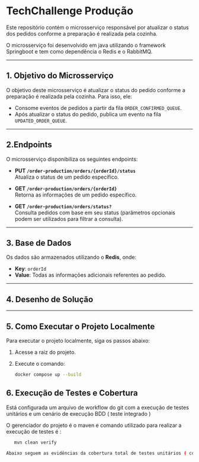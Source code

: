 # TechChallenge Produção

Este repositório contém o microsserviço responsável por atualizar o status dos pedidos conforme a preparação é realizada pela cozinha.

O microsserviço foi desenvolvido em java utilizando o framework Springboot e tem como dependência o Redis e o RabbitMQ.

---

## 1. Objetivo do Microsserviço

O objetivo deste microsserviço é atualizar o status do pedido conforme a preparação é realizada pela cozinha. Para isso, ele:

- Consome eventos de pedidos a partir da fila `ORDER_CONFIRMED_QUEUE`.
- Após atualizar o status do pedido, publica um evento na fila `UPDATED_ORDER_QUEUE`.

---

## 2.Endpoints

O microsserviço disponibiliza os seguintes endpoints:

- **PUT `/order-production/orders/{orderId}/status`**  
  Atualiza o status de um pedido específico.

- **GET `/order-production/orders/{orderId}`**  
  Retorna as informações de um pedido específico.

- **GET `/order-production/orders/status?`**  
  Consulta pedidos com base em seu status (parâmetros opcionais podem ser utilizados para filtrar a consulta).

---

## 3. Base de Dados

Os dados são armazenados utilizando o **Redis**, onde:

- **Key**: `orderId`
- **Value**: Todas as informações adicionais referentes ao pedido.

---

## 4. Desenho de Solução



---

## 5. Como Executar o Projeto Localmente

Para executar o projeto localmente, siga os passos abaixo:

1. Acesse a raiz do projeto.
2. Execute o comando:

   ```bash
   docker compose up --build

## 6. Execução de Testes e Cobertura 

Está configurada um arquivo de workflow do git com a execução de testes unitários e um cenário de execução BDD ( teste integrado ) 

O gerenciador do projeto é o maven e comando utilizado para realizar a execução de testes é : 

```bash
   mvn clean verify 

Abaixo seguem as evidências da cobertura total de testes unitários ( considerando as classes de service, repository e controller ) 

